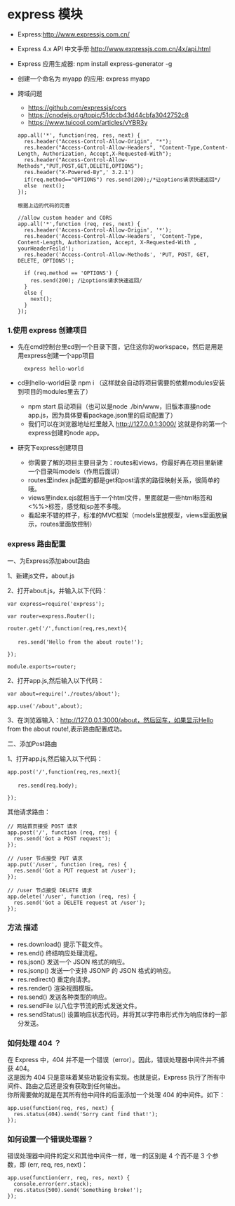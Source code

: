 # express 模块

* Express:http://www.expressjs.com.cn/
* Express 4.x API 中文手册:http://www.expressjs.com.cn/4x/api.html
* Express 应用生成器:  npm install express-generator -g
* 创建一个命名为 myapp 的应用: express myapp


* 跨域问题
  - https://github.com/expressjs/cors
  - https://cnodejs.org/topic/51dccb43d44cbfa3042752c8
  - https://www.tuicool.com/articles/vYBR3y
  ```
  app.all('*', function(req, res, next) {
    res.header("Access-Control-Allow-Origin", "*");
    res.header("Access-Control-Allow-Headers", "Content-Type,Content-Length, Authorization, Accept,X-Requested-With");
    res.header("Access-Control-Allow-Methods","PUT,POST,GET,DELETE,OPTIONS");
    res.header("X-Powered-By",' 3.2.1')
    if(req.method=="OPTIONS") res.send(200);/*让options请求快速返回*/
    else  next();
  });
  
  根据上边的代码的完善

  //allow custom header and CORS
  app.all('*',function (req, res, next) {
    res.header('Access-Control-Allow-Origin', '*');
    res.header('Access-Control-Allow-Headers', 'Content-Type, Content-Length, Authorization, Accept, X-Requested-With , yourHeaderFeild');
    res.header('Access-Control-Allow-Methods', 'PUT, POST, GET, DELETE, OPTIONS');

    if (req.method == 'OPTIONS') {
      res.send(200); /让options请求快速返回/
    }
    else {
      next();
    }
  });
  ```
  
### 1.使用 express 创建项目

- 先在cmd控制台里cd到一个目录下面，记住这你的workspace，然后是用是用express创建一个app项目

  ```
    express hello-world 
  ```
- cd到hello-world目录 npm i （这样就会自动将项目需要的依赖modules安装到项目的modules里去了）

  - npm start 启动项目（也可以是node ./bin/www，旧版本直接node app.js，因为具体要看package.json里的启动配置了）
  - 我们可以在浏览器地址栏里敲入 http://127.0.0.1:3000/ 这就是你的第一个express创建的node app。

- 研究下express创建项目

  - 你需要了解的项目主要目录为：routes和views，你最好再在项目里新建一个目录叫models（作用后面讲）
  - routes里index.js配置的都是get和post请求的路径映射关系，很简单的哦。
  - views里index.ejs就相当于一个html文件，里面就是一些html标签和<%%>标签，感觉和jsp差不多哦。
  - 看起来不错的样子，标准的MVC框架（models里放模型，views里面放展示，routes里面放控制）


### express 路由配置
一、为Express添加about路由

1、新建js文件，about.js

2、打开about.js，并输入以下代码：
```
var express=require('express');

var router=express.Router();

router.get('/',function(req,res,next){

　　res.send('Hello from the about route!');

});

module.exports=router;
```

2、打开app.js,然后输入以下代码：
```
var about=require('./routes/about');

app.use('/about',about);
```

3、在浏览器输入：http://127.0.0.1:3000/about，然后回车，如果显示Hello from the about route!,表示路由配置成功。

二、添加Post路由

1、打开app.js,然后输入以下代码：
```
app.post('/',function(req,res,next){

　　res.send(req.body);

});
```

其他请求路由：
```
// 网站首页接受 POST 请求
app.post('/', function (req, res) {
  res.send('Got a POST request');
});

// /user 节点接受 PUT 请求
app.put('/user', function (req, res) {
  res.send('Got a PUT request at /user');
});

// /user 节点接受 DELETE 请求
app.delete('/user', function (req, res) {
  res.send('Got a DELETE request at /user');
});
```

### 方法	         描述
- res.download()	提示下载文件。
- res.end()	终结响应处理流程。
- res.json()	发送一个 JSON 格式的响应。
- res.jsonp()	发送一个支持 JSONP 的 JSON 格式的响应。
- res.redirect()	重定向请求。
- res.render()	渲染视图模板。
- res.send()	发送各种类型的响应。
- res.sendFile	以八位字节流的形式发送文件。
- res.sendStatus()	设置响应状态代码，并将其以字符串形式作为响应体的一部分发送。


### 如何处理 404 ？
在 Express 中，404 并不是一个错误（error）。因此，错误处理器中间件并不捕获 404。  
这是因为 404 只是意味着某些功能没有实现。也就是说，Express 执行了所有中间件、路由之后还是没有获取到任何输出。  
你所需要做的就是在其所有他中间件的后面添加一个处理 404 的中间件。如下：  
```  
app.use(function(req, res, next) {
  res.status(404).send('Sorry cant find that!');
});
```
### 如何设置一个错误处理器？
错误处理器中间件的定义和其他中间件一样，唯一的区别是 4 个而不是 3 个参数，即 (err, req, res, next)：
```
app.use(function(err, req, res, next) {
  console.error(err.stack);
  res.status(500).send('Something broke!');
});
```
